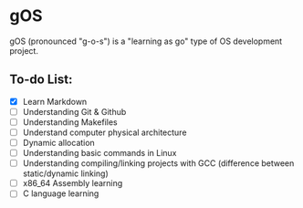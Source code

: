 # gOS
gOS (pronounced "g-o-s") is a "learning as go" type of OS development project.

## To-do List:
- [x] Learn Markdown
- [ ] Understanding Git & Github
- [ ] Understanding Makefiles
- [ ] Understand computer physical architecture
- [ ] Dynamic allocation
- [ ] Understanding basic commands in Linux
- [ ] Understanding compiling/linking projects with GCC (difference between static/dynamic linking) 
- [ ] x86_64 Assembly learning
- [ ] C language learning
